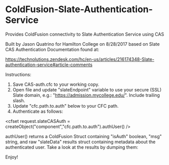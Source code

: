 # ColdFusion-Slate-Authentication-Service
Provides ColdFusion connectivity to Slate Authentication Service using CAS

Built by Jason Quatrino for Hamilton College on 8/28/2017 based on Slate CAS Authentication Documentation found at:

https://technolutions.zendesk.com/hc/en-us/articles/216174348-Slate-authentication-service#article-comments

Instructions:

1. Save CAS-auth.cfc to your working copy.
2. Open file and update "slateEndpoint" variable to use your secure (SSL) Slate domain, e.g.: "https://admission.mycollege.edu/". Include trailing slash.
3. Update "cfc.path.to.auth" below to your CFC path.
4. Authenticate as follows:

<cfset request.slateCASAuth = createObject("component","cfc.path.to.auth").authUser() />

authUser() returns a ColdFusion Struct containing "isAuth" boolean, "msg" string, and raw "slateData" results struct containing metadata about the authenticated user. Take a look at the results by dumping them:

<cfdump var="#request.slateCASAuth#">

Enjoy!
